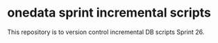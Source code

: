 # onedata sprint incremental scripts
This repository is to version control incremental DB scripts Sprint 26.

